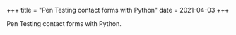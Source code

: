+++
title = "Pen Testing contact forms with Python"
date = 2021-04-03
+++

Pen Testing contact forms with Python.